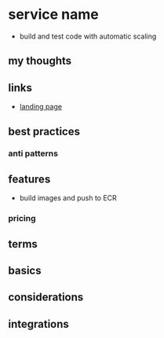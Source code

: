 # service name

- build and test code with automatic scaling

## my thoughts

## links

- [landing page](https://aws.amazon.com/codebuild/?did=ap_card&trk=ap_card)

## best practices

### anti patterns

## features

- build images and push to ECR

### pricing

## terms

## basics

## considerations

## integrations
